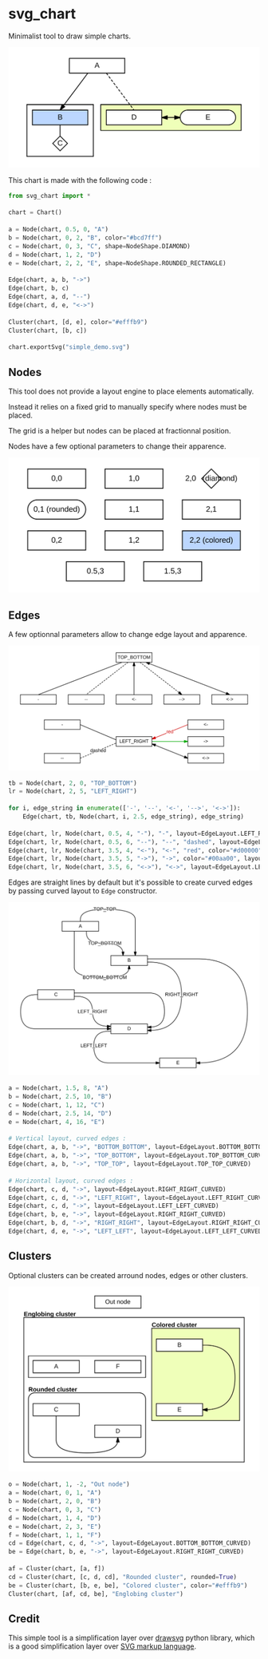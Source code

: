 # svg_chart

Minimalist tool to draw simple charts.

![Simple demo](simple_demo.svg)

This chart is made with the following code :

``` python
from svg_chart import *

chart = Chart()

a = Node(chart, 0.5, 0, "A")
b = Node(chart, 0, 2, "B", color="#bcd7ff")
c = Node(chart, 0, 3, "C", shape=NodeShape.DIAMOND)
d = Node(chart, 1, 2, "D")
e = Node(chart, 2, 2, "E", shape=NodeShape.ROUNDED_RECTANGLE)

Edge(chart, a, b, "->")
Edge(chart, b, c)
Edge(chart, a, d, "--")
Edge(chart, d, e, "<->")

Cluster(chart, [d, e], color="#efffb9")
Cluster(chart, [b, c])

chart.exportSvg("simple_demo.svg")
```

## Nodes

This tool does not provide a layout engine to place elements automatically.

Instead it relies on a fixed grid to manually specify where nodes must be placed.

The grid is a helper but nodes can be placed at fractionnal position.

Nodes have a few optional parameters to change their apparence.

![Nodes](node_demo.svg)

## Edges

A few optionnal parameters allow to change edge layout and apparence.

![Edges](edge_demo.svg)

``` python
tb = Node(chart, 2, 0, "TOP_BOTTOM")
lr = Node(chart, 2, 5, "LEFT_RIGHT")

for i, edge_string in enumerate(['-', '--', '<-', '-->', '<->']):
    Edge(chart, tb, Node(chart, i, 2.5, edge_string), edge_string)

Edge(chart, lr, Node(chart, 0.5, 4, "-"), "-", layout=EdgeLayout.LEFT_RIGHT_STRAIGHT)
Edge(chart, lr, Node(chart, 0.5, 6, "--"), "--", "dashed", layout=EdgeLayout.LEFT_RIGHT_STRAIGHT)
Edge(chart, lr, Node(chart, 3.5, 4, "<-"), "<-", "red", color="#d00000", layout=EdgeLayout.LEFT_RIGHT_STRAIGHT)
Edge(chart, lr, Node(chart, 3.5, 5, "->"), "->", color="#00aa00", layout=EdgeLayout.LEFT_RIGHT_STRAIGHT)
Edge(chart, lr, Node(chart, 3.5, 6, "<->"), "<->", layout=EdgeLayout.LEFT_RIGHT_STRAIGHT)
```

Edges are straight lines by default but it's possible to create curved edges by passing curved layout to `Edge` constructor.

![Edges](curved_edge_demo.svg)

``` python
a = Node(chart, 1.5, 8, "A")
b = Node(chart, 2.5, 10, "B")
c = Node(chart, 1, 12, "C")
d = Node(chart, 2.5, 14, "D")
e = Node(chart, 4, 16, "E")

# Vertical layout, curved edges :
Edge(chart, a, b, "->", "BOTTOM_BOTTOM", layout=EdgeLayout.BOTTOM_BOTTOM_CURVED)
Edge(chart, a, b, "->", "TOP_BOTTOM", layout=EdgeLayout.TOP_BOTTOM_CURVED)
Edge(chart, a, b, "->", "TOP_TOP", layout=EdgeLayout.TOP_TOP_CURVED)

# Horizontal layout, curved edges :
Edge(chart, c, d, "->", layout=EdgeLayout.RIGHT_RIGHT_CURVED)
Edge(chart, c, d, "->", "LEFT_RIGHT", layout=EdgeLayout.LEFT_RIGHT_CURVED)
Edge(chart, c, d, "->", layout=EdgeLayout.LEFT_LEFT_CURVED)
Edge(chart, b, e, "->", layout=EdgeLayout.RIGHT_RIGHT_CURVED)
Edge(chart, b, d, "->", "RIGHT_RIGHT", layout=EdgeLayout.RIGHT_RIGHT_CURVED)
Edge(chart, d, e, "->", "LEFT_LEFT", layout=EdgeLayout.LEFT_LEFT_CURVED)
```

## Clusters

Optional clusters can be created arround nodes, edges or other clusters.

![Clusters](cluster_demo.svg)

``` python
o = Node(chart, 1, -2, "Out node")
a = Node(chart, 0, 1, "A")
b = Node(chart, 2, 0, "B")
c = Node(chart, 0, 3, "C")
d = Node(chart, 1, 4, "D")
e = Node(chart, 2, 3, "E")
f = Node(chart, 1, 1, "F")
cd = Edge(chart, c, d, "->", layout=EdgeLayout.BOTTOM_BOTTOM_CURVED)
be = Edge(chart, b, e, "->", layout=EdgeLayout.RIGHT_RIGHT_CURVED)

af = Cluster(chart, [a, f])
cd = Cluster(chart, [c, d, cd], "Rounded cluster", rounded=True)
be = Cluster(chart, [b, e, be], "Colored cluster", color="#efffb9")
Cluster(chart, [af, cd, be], "Englobing cluster")
```

## Credit

This simple tool is a simplification layer over [drawsvg](https://github.com/cduck/drawsvg) python library,
which is a good simplification layer over [SVG markup language](https://developer.mozilla.org/en-US/docs/Web/SVG).
